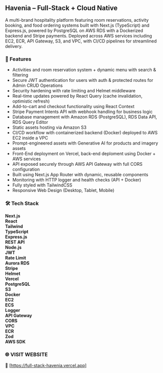 ## Havenia – Full-Stack + Cloud Native 

A multi-brand hospitality platform featuring room reservations, activity booking, and food ordering systems 
built with Next.js (TypeScript) and Express.js, powered by PostgreSQL on AWS RDS with a Dockerized backend and Stripe payments. 
Deployed across AWS services including EC2, ECR, API Gateway, S3, and VPC, with CI/CD pipelines for streamlined delivery.

### 🚀 Features
- Activities and room reservation system + dynamic menu with search & filtering 
- Secure JWT authentication for users with auth & protected routes for Admin CRUD Operations
- Security hardening with rate limiting and Helmet middleware
- Real-time updates powered by React Query (cache invalidation, optimistic refresh)
- Add-to-cart and checkout functionality using React Context
- Stripe Payment Intents API with webhook handling for business logic
- Database management with Amazon RDS (PostgreSQL), RDS Data API, RDS Query Editor
- Static assets hosting via Amazon S3 
- CI/CD workflow with containerized backend (Docker) deployed to AWS EC2 inside a VPC
- Prompt-engineered assets with Generative AI for products and imagery assets
- Front-End deployment on Vercel, back-end deploment using Docker + AWS services
- API exposed securely through AWS API Gateway with full CORS configuration
- Built using Next.js App Router with dynamic, reusable components
- Monitoring with HTTP logger and health checks (API + Docker)
- Fully styled with TailwindCSS
- Responsive Web Design (Desktop, Tablet, Mobile)

### 🛠 Tech Stack
**Next.js  
React  
Tailwind  
TypeScript  
Express.js  
REST API  
Node.js  
JWT  
Rate Limit  
Aurora RDS  
Stripe  
Helmet  
Vercel  
PostgreSQL  
S3  
Docker  
EC2  
ECS  
Logger  
API Gateway  
CORS  
VPC  
ECR  
Zod  
AWS SDK**

### 🌐 VISIT WEBSITE
🔗 [https://full-stack-havenia.vercel.app]
